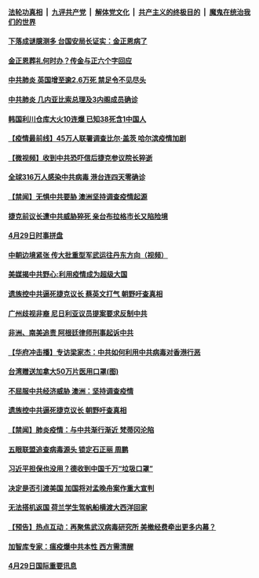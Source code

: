 ####  [法轮功真相](../../../../basic/blob/master/README.md?t=04301331) &nbsp;|&nbsp; [九评共产党](../../../../9ping.md/blob/master/README.md?t=04301331) &nbsp;|&nbsp; [解体党文化](../../../../jtdwh.md/blob/master/README.md?t=04301331)  &nbsp;|&nbsp; [共产主义的终极目的](../../../../gczydzjmd.md/blob/master/README.md?t=04301331) &nbsp;|&nbsp; [魔鬼在统治我们的世界](../../../../mgztzwmdsj.md/blob/master/README.md?t=04301331) 

#### [下落成谜臆测多 台国安局长证实：金正恩病了](../pages/prog202/a102835238.md?t=04301331) 

#### [金正恩葬礼何时办？传金与正六个字回应](../pages/prog202/a102835202.md?t=04301331) 

#### [中共肺炎 英国增至逾2.6万死 禁足令不见尽头](../pages/prog202/a102835203.md?t=04301331) 

#### [中共肺炎 几内亚比索总理及3内阁成员确诊](../pages/prog202/a102835179.md?t=04301331) 

#### [韩国利川仓库大火10连爆 已知38死含1中国人](../pages/prog202/a102835150.md?t=04301331) 


#### [【疫情最前线】45万人联署调查比尔·盖茨 哈尔滨疫情加剧](../pages/prog202/a102835100.md?t=04301331) 

#### [【微视频】收到中共恐吓信后捷克参议院长猝逝](../pages/prog202/a102835050.md?t=04301331) 

#### [全球316万人感染中共病毒 港台连四天零确诊](../pages/prog202/a102834747.md?t=04301331) 

#### [【禁闻】无惧中共要胁 澳洲坚持调查疫情起源](../pages/prog202/a102835014.md?t=04301331) 

#### [捷克前议长遭中共威胁猝死 亲台布拉格市长又陷险境](../pages/prog202/a102834956.md?t=04301331) 

#### [4月29日时事拼盘](../pages/prog202/a102834959.md?t=04301331) 

#### [中朝边境紧张 传大批重型军武运往丹东方向（视频）](../pages/prog202/a102834941.md?t=04301331) 

#### [美媒揭中共野心:利用疫情成为超级大国](../pages/prog202/a102834900.md?t=04301331) 

#### [遗族控中共逼死捷克议长 蔡英文打气 朝野吁查真相](../pages/prog202/a102834877.md?t=04301331) 

#### [广州歧视非裔 尼日利亚议员提案要求反制中共](../pages/prog202/a102834860.md?t=04301331) 


#### [非洲、南美追责 阿根廷律师刑事起诉中共](../pages/prog202/a102834757.md?t=04301331) 

#### [【华府冲击播】专访梁家杰：中共如何利用中共病毒对香港行恶](../pages/prog202/a102834778.md?t=04301331) 

#### [台湾赠送加拿大50万片医用口罩(图)](../pages/prog202/a102834798.md?t=04301331) 

#### [不屈服中共经济威胁 澳洲：坚持调查疫情](../pages/prog202/a102834780.md?t=04301331) 

#### [遗族控中共逼死捷克议长 朝野吁查真相](../pages/prog202/a102834764.md?t=04301331) 

#### [【禁闻】肺炎疫情：与中共渐行渐近 梵蒂冈沦陷](../pages/prog202/a102834206.md?t=04301331) 

#### [五眼联盟追查病毒源头 锁定石正丽 周鹏](../pages/prog202/a102834750.md?t=04301331) 

#### [习近平担保也没用？德收到中国千万“垃圾口罩”](../pages/prog202/a102834723.md?t=04301331) 

#### [决定是否引渡美国 加国将对孟晚舟案作重大宣判](../pages/prog202/a102834703.md?t=04301331) 

#### [无法搭机返国 荷兰学生驾帆船横渡大西洋回家](../pages/prog202/a102834711.md?t=04301331) 

#### [【预告】热点互动：再聚焦武汉病毒研究所 美撤经费牵出更多内幕？](../pages/prog202/a102834695.md?t=04301331) 

#### [加智库专家：瘟疫爆中共本性 西方需清醒](../pages/prog202/a102834697.md?t=04301331) 

#### [4月29日国际重要讯息](../pages/prog202/a102834518.md?t=04301331) 

